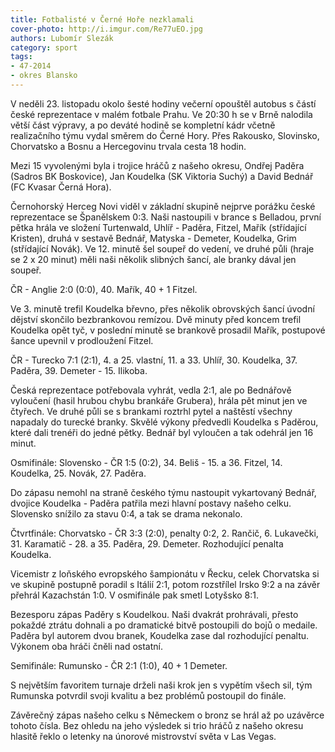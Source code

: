 ```yaml
---
title: Fotbalisté v Černé Hoře nezklamali
cover-photo: http://i.imgur.com/Re77uEO.jpg
authors: Lubomír Slezák
category: sport
tags: 
- 47-2014
- okres Blansko
---
```

V neděli 23. listopadu okolo šesté hodiny večerní opouštěl autobus s částí české reprezentace v malém fotbale Prahu. Ve 20:30 h se v Brně nalodila větší část výpravy, a po deváté hodině se kompletní kádr včetně realizačního týmu vydal směrem do Černé Hory. Přes Rakousko, Slovinsko, Chorvatsko a Bosnu a Hercegovinu trvala cesta 18 hodin.

Mezi 15 vyvolenými byla i trojice hráčů z našeho okresu, Ondřej Paděra (Sadros BK Boskovice), Jan Koudelka (SK Viktoria Suchý) a David Bednář (FC Kvasar Černá Hora).

Černohorský Herceg Novi viděl v základní skupině nejprve porážku české reprezentace se Španělskem 0:3. Naši nastoupili v brance s Belladou, první pětka hrála ve složení Turtenwald, Uhlíř - Paděra, Fitzel, Mařík (střídající Kristen), druhá v sestavě Bednář, Matyska - Demeter, Koudelka, Grim (střídající Novák). Ve 12. minutě šel soupeř do vedení, ve druhé půli (hraje se 2 x 20 minut) měli naši několik slibných šancí, ale branky dával jen soupeř.

ČR - Anglie 2:0 (0:0), 40. Mařík, 40 + 1 Fitzel.

Ve 3. minutě trefil Koudelka břevno, přes několik obrovských šancí úvodní dějství skončilo bezbrankovou remízou. Dvě minuty před koncem trefil Koudelka opět tyč, v poslední minutě se brankově prosadil Mařík, postupové šance upevnil v prodloužení Fitzel.

ČR - Turecko 7:1 (2:1), 4. a 25. vlastní, 11. a 33. Uhlíř, 30. Koudelka, 37. Paděra, 39. Demeter - 15. Ilikoba. 

Česká reprezentace potřebovala vyhrát, vedla 2:1, ale po Bednářově vyloučení (hasil hrubou chybu brankáře Grubera), hrála pět minut jen ve čtyřech. Ve druhé půli se s brankami roztrhl pytel a naštěstí všechny napadaly do turecké branky. Skvělé výkony předvedli Koudelka s Paděrou, které dali trenéři do jedné pětky. Bednář byl vyloučen a tak odehrál jen 16 minut.

Osmifinále: Slovensko - ČR 1:5 (0:2), 34. Beliš - 15. a 36. Fitzel, 14. Koudelka, 25. Novák, 27. Paděra. 

Do zápasu nemohl na straně českého týmu nastoupit vykartovaný Bednář, dvojice Koudelka - Paděra patřila mezi hlavní postavy našeho celku. Slovensko snížilo za stavu 0:4, a tak se drama nekonalo.

Čtvrtfinále: Chorvatsko - ČR 3:3 (2:0), penalty 0:2, 2. Rančič, 6. Lukavečki, 31. Karamatič - 28. a 35. Paděra, 29. Demeter. Rozhodující penalta Koudelka. 

Vicemistr z loňského evropského šampionátu v Řecku, celek Chorvatska si ve skupině postupně poradil s Itálií 2:1, potom rozstřílel Irsko 9:2 a na závěr přehrál Kazachstán 1:0. V osmifinále pak smetl Lotyšsko 8:1.

Bezesporu zápas Paděry s Koudelkou. Naši dvakrát prohrávali, přesto pokaždé ztrátu dohnali a po dramatické bitvě postoupili do bojů o medaile. Paděra byl autorem dvou branek, Koudelka zase dal rozhodující penaltu. Výkonem oba hráči čněli nad ostatní.

Semifinále: Rumunsko - ČR 2:1 (1:0), 40 + 1 Demeter.

S největším favoritem turnaje drželi naši krok jen s vypětím všech sil, tým Rumunska potvrdil svoji kvalitu a bez problémů postoupil do finále.

Závěrečný zápas našeho celku s Německem o bronz se hrál až po uzávěrce tohoto čísla. Bez ohledu na jeho výsledek si trio hráčů z našeho okresu hlasitě řeklo o letenky na únorové mistrovství světa v Las Vegas.


